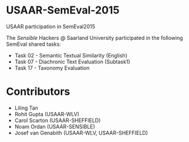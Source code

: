 USAAR-SemEval-2015
==================

USAAR participation in SemEval2015


The *Sensible* Hackers @ Saarland University participated in the following SemEval shared tasks:

 - Task 02 - Semantic Textual Similarity (English) 
 - Task 07 - Diachronic Text Evaluation (Subtask1)
 - Task 17 - Taxonomy Evaluation


Contributors
====

 - Liling Tan
 - Rohit Gupta (USAAR-WLV) 
 - Carol Scarton (USAAR-SHEFFIELD)
 - Noam Ordan (USAAR-SENSIBLE)
 - Josef van Genabith (USAAR-WLV, USAAR-SHEFFIELD)

